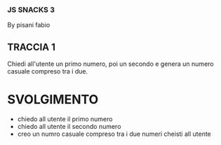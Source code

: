 ### JS SNACKS 3
By pisani fabio
## TRACCIA 1
Chiedi all'utente un primo numero, poi un secondo e genera un numero casuale compreso tra i due.
# SVOLGIMENTO
- chiedo all utente il primo numero
- chiedo all utente il secondo numero
- creo un numro casuale compreso tra i due numeri cheisti all utente
